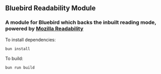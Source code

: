 ## Bluebird Readability Module
### A module for Bluebird which backs the inbuilt reading mode, powered by [Mozilla Readability](https://github.com/mozilla/readability)
To install dependencies:

```bash
bun install
```

To build:

```bash
bun run build
```